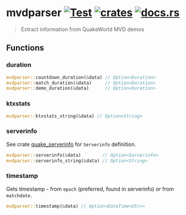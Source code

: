 # mvdparser [![Test](https://github.com/vikpe/mvdparser/actions/workflows/test.yml/badge.svg?branch=main)](https://github.com/vikpe/mvdparser/actions/workflows/test.yml) [![crates](https://img.shields.io/crates/v/mvdparser)](https://crates.io/crates/mvdparser) [![docs.rs](https://img.shields.io/docsrs/mvdparser)](https://docs.rs/mvdparser/)

> Extract information from QuakeWorld MVD demos

## Functions

### duration

```rust
mvdparser::countdown_duration(&data) // Option<Duration>
mvdparser::match_duration(&data)     // Option<Duration>
mvdparser::demo_duration(&data)      // Option<Duration>
```

### ktxstats

```rust
mvdparser::ktxstats_string(&data) // Option<String>
```

### serverinfo

See crate [quake_serverinfo](https://github.com/vikpe/quake_serverinfo) for `Serverinfo` definition.

```rust
mvdparser::serverinfo(&data)        // Option<Serverinfo>
mvdparser::serverinfo_string(&data) // Option<String>
```

### timestamp

Gets timestamp - from `epoch` (preferred, found in serverinfo) _or_ from `matchdate`.

```rust
mvdparser::timestamp(&data) // Option<DateTime<Utc>>
```
